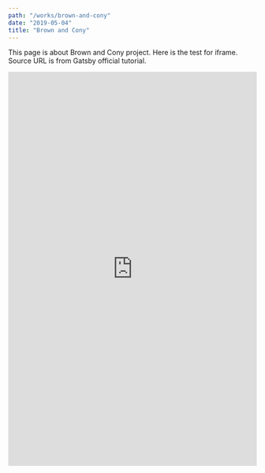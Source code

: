 ```yaml
---
path: "/works/brown-and-cony"
date: "2019-05-04"
title: "Brown and Cony"
---
```

This page is about Brown and Cony project.
Here is the test for iframe. Source URL is from Gatsby official tutorial.
<iframe width="100%" height="800" src="https://www.youtube.com/embed/4n0xNbfJLR8" frameborder="0"></iframe>
